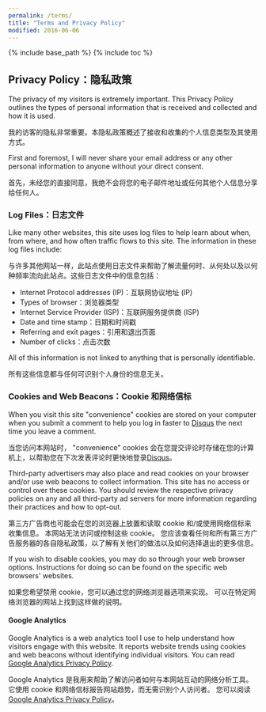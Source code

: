 ```yaml
---
permalink: /terms/
title: "Terms and Privacy Policy"
modified: 2016-06-06
---
```


{% include base_path %}
{% include toc %}

## Privacy Policy：隐私政策

The privacy of my visitors is extremely important. This Privacy Policy outlines the types of personal information that is received and collected and how it is used.

我的访客的隐私非常重要。本隐私政策概述了接收和收集的个人信息类型及其使用方式。

First and foremost, I will never share your email address or any other personal information to anyone without your direct consent.

首先，未经您的直接同意，我绝不会将您的电子邮件地址或任何其他个人信息分享给任何人。

### Log Files：日志文件

Like many other websites, this site uses log files to help learn about when, from where, and how often traffic flows to this site. The information in these log files include:

与许多其他网站一样，此站点使用日志文件来帮助了解流量何时、从何处以及以何种频率流向此站点。这些日志文件中的信息包括：

* Internet Protocol addresses (IP)：互联网协议地址 (IP)
* Types of browser：浏览器类型
* Internet Service Provider (ISP)：互联网服务提供商 (ISP)
* Date and time stamp：日期和时间戳
* Referring and exit pages：引用和退出页面
* Number of clicks：点击次数

All of this information is not linked to anything that is personally identifiable.

所有这些信息都与任何可识别个人身份的信息无关。

### Cookies and Web Beacons：Cookie 和网络信标

When you visit this site "convenience" cookies are stored on your computer when you submit a comment to help you log in faster to [Disqus](http://disqus.com) the next time you leave a comment.

当您访问本网站时， "convenience" cookies 会在您提交评论时存储在您的计算机上，以帮助您在下次发表评论时更快地登录[Disqus](http://disqus.com)。

Third-party advertisers may also place and read cookies on your browser and/or use web beacons to collect information. This site has no access or control over these cookies. You should review the respective privacy policies on any and all third-party ad servers for more information regarding their practices and how to opt-out.

第三方广告商也可能会在您的浏览器上放置和读取 cookie 和/或使用网络信标来收集信息。 本网站无法访问或控制这些 cookie。 您应该查看任何和所有第三方广告服务器的各自隐私政策，以了解有关他们的做法以及如何选择退出的更多信息。

If you wish to disable cookies, you may do so through your web browser options. Instructions for doing so can be found on the specific web browsers' websites.

如果您希望禁用 cookie，您可以通过您的网络浏览器选项来实现。 可以在特定网络浏览器的网站上找到这样做的说明。

#### Google Analytics

Google Analytics is a web analytics tool I use to help understand how visitors engage with this website. It reports website trends using cookies and web beacons without identifying individual visitors. You can read [Google Analytics Privacy Policy](http://www.google.com/analytics/learn/privacy.html).

Google Analytics 是我用来帮助了解访问者如何与本网站互动的网络分析工具。 它使用 cookie 和网络信标报告网站趋势，而无需识别个人访问者。 您可以阅读[Google Analytics Privacy Policy](http://www.google.com/analytics/learn/privacy.html)。
